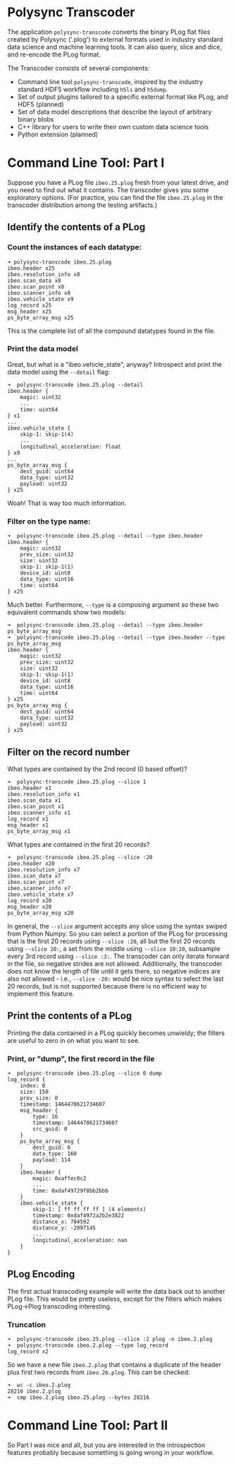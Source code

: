# Polysync Transcoder

The application `polysync-transcode` converts the binary PLog flat files created by
Polysync ('.plog') to external formats used in industry standard data
science and machine learning tools.  It can also query, slice and dice, and
re-encode the PLog format.

The Transcoder consists of several components:

* Command line tool `polysync-transcode`, inspired by the industry standard
HDF5 workflow including `h5ls` and `h5dump`.
* Set of output plugins tailored to a specific external format like PLog, and HDF5 (planned) 
* Set of data model descriptions that describe the layout of arbitrary binary blobs
* C++ library for users to write their own custom data science tools
* Python extension (planned)

# Command Line Tool: Part I

Suppose you have a PLog file `ibeo.25.plog` fresh from your latest drive, and
you need to find out what it contains.  The transcoder gives you some
exploratory options.  (For practice, you can find the file `ibeo.25.plog` in the
transcoder distribution among the testing artifacts.)

## Identify the contents of a PLog

### Count the instances of each datatype:
~~~
➜ polysync-transcode ibeo.25.plog
ibeo.header x25
ibeo.resolution_info x8
ibeo.scan_data x8
ibeo.scan_point x8
ibeo.scanner_info x8
ibeo.vehicle_state x9
log_record x25
msg_header x25
ps_byte_array_msg x25
~~~

This is the complete list of all the compound datatypes found in the file.

### Print the data model

Great, but what is a "ibeo.vehicle_state", anyway?  Introspect and print the data
model using the `--detail` flag:

~~~
➜  polysync-transcode ibeo.25.plog --detail
ibeo.header {
    magic: uint32
    ...
    time: uint64
} x1
...
ibeo.vehicle_state {
    skip-1: skip-1(4)
    ...
    longitudinal_acceleration: float
} x9
...
ps_byte_array_msg {
    dest_guid: uint64
    data_type: uint32
    payload: uint32
} x25
~~~

Woah!  That is way too much information.  

### Filter on the type name:
~~~
➜  polysync-transcode ibeo.25.plog --detail --type ibeo.header
ibeo.header {
    magic: uint32
    prev_size: uint32
    size: uint32
    skip-1: skip-1(1)
    device_id: uint8
    data_type: uint16
    time: uint64
} x25
~~~
Much better.  Furthermore, `--type` is a composing argument so these two equivalent commands show two models:
~~~
➜  polysync-transcode ibeo.25.plog --detail --type ibeo.header ps_byte_array_msg
➜  polysync-transcode ibeo.25.plog --detail --type ibeo.header --type ps_byte_array_msg
ibeo.header {
    magic: uint32
    prev_size: uint32
    size: uint32
    skip-1: skip-1(1)
    device_id: uint8
    data_type: uint16
    time: uint64
} x25
ps_byte_array_msg {
    dest_guid: uint64
    data_type: uint32
    payload: uint32
} x25
~~~
## Filter on the record number
What types are contained by the 2nd record (0 based offset)?
~~~
➜  polysync-transcode ibeo.25.plog --slice 1
ibeo.header x1
ibeo.resolution_info x1
ibeo.scan_data x1
ibeo.scan_point x1
ibeo.scanner_info x1
log_record x1
msg_header x1
ps_byte_array_msg x1
~~~
What types are contained in the first 20 records?
~~~
➜  polysync-transcode ibeo.25.plog --slice :20
ibeo.header x20
ibeo.resolution_info x7
ibeo.scan_data x7
ibeo.scan_point x7
ibeo.scanner_info x7
ibeo.vehicle_state x7
log_record x20
msg_header x20
ps_byte_array_msg x20
~~~
In general, the `--slice` argument accepts any slice using the syntax swiped
from Python Numpy.  So you can select a portion of the PLog for processing that
is the first 20 records using `--slice :20`, all but the first 20 records using
`--slice 20:`, a set from the middle using `--slice 10:20`, subsample every 3rd
record using `--slice :3:`. The transcoder can only iterate forward in the
file, so negative strides are not allowed. Additionally, the transcoder does
not know the length of file until it gets there, so negative indices are also
not allowed - i.e., `--slice -20:` would be nice syntax to select the last 20
records, but is not supported because there is no efficient way to implement
this feature.

## Print the contents of a PLog

Printing the data contained in a PLog quickly becomes unwieldy; the filters are
useful to zero in on what you want to see.

### Print, or "dump", the first record in the file

~~~
➜  polysync-transcode ibeo.25.plog --slice 0 dump
log_record {
    index: 0
    size: 150
    prev_size: 0
    timestamp: 1464470621734607
    msg_header {
        type: 16
        timestamp: 1464470621734607
        src_guid: 0
    } 
    ps_byte_array_msg {
        dest_guid: 0
        data_type: 160
        payload: 114
    } 
    ibeo.header {
        magic: 0xaffec0c2
        ...
        time: 0xdaf49729f8bb2bbb
    } 
    ibeo.vehicle_state {
        skip-1: [ ff ff ff ff ] (4 elements)
        timestamp: 0xdaf4972a2b2e3822
        distance_x: 784592
        distance_y: -2097145
        ...
        longitudinal_acceleration: nan
    } 
} 

~~~

## PLog Encoding

The first actual transcoding example will write the data back out to another
PLog file.  This would be pretty useless, except for the filters which makes
PLog->Plog transcoding interesting.

### Truncation

~~~
➜  polysync-transcode ibeo.25.plog --slice :2 plog -n ibeo.2.plog
➜  polysync-transcode ibeo.2.plog --type log_record
log_record x2
~~~
So we have a new file `ibeo.2.plog` that contains a duplicate of the header
plus first two records from `ibeo.26.plog`. This can be checked:
~~~
➜  wc -c ibeo.2.plog
28216 ibeo.2.plog
➜  cmp ibeo.2.plog ibeo.25.plog --bytes 28216
~~~

# Command Line Tool: Part II

So Part I was nice and all, but you are interested in the introspection features probably because something is going wrong in your workflow.
